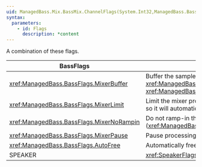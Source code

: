 ```yaml
---
uid: ManagedBass.Mix.BassMix.ChannelFlags(System.Int32,ManagedBass.BassFlags,ManagedBass.BassFlags)
syntax:
  parameters:
    - id: Flags
      description: *content
---
```


A combination of these flags.

BassFlags                                  | Description
-------------------------------------------|-------------
<xref:ManagedBass.BassFlags.MixerBuffer>   | Buffer the sample data, for use by <xref:ManagedBass.Mix.BassMix.ChannelGetData(System.Int32,System.IntPtr,System.Int32)> and <xref:ManagedBass.Mix.BassMix.ChannelGetLevel(System.Int32)> and <xref:ManagedBass.Mix.BassMix.ChannelGetLevel(System.Int32,System.Single[],System.Single,ManagedBass.LevelRetrievalFlags)>.
<xref:ManagedBass.BassFlags.MixerLimit>    | Limit the mixer processing to the amount of data available from this source. This flag can only be applied to one source per mixer, so it will automatically be removed from any other source of the same mixer.
<xref:ManagedBass.BassFlags.MixerNoRampin> | Do not ramp-in the start, including after seeking (<xref:ManagedBass.Mix.BassMix.ChannelSetPosition(System.Int32,System.Int64,ManagedBass.PositionFlags)>).
<xref:ManagedBass.BassFlags.MixerPause>    | Pause processing of the source.
<xref:ManagedBass.BassFlags.AutoFree>      | Automatically free the source channel when it ends.
SPEAKER                                    | <xref:SpeakerFlags>. If matrix mixing is enabled, then the matrix will be modified to place the source on the requested speaker(s).